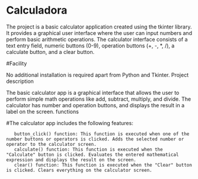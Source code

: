 # Calculadora
The project is a basic calculator application created using the tkinter library. It provides a graphical user interface where the user can input numbers and perform basic arithmetic operations. The calculator interface consists of a text entry field, numeric buttons (0-9), operation buttons (+, -, *, /), a calculate button, and a clear button.

#Facility

No additional installation is required apart from Python and Tkinter.
Project description

The basic calculator app is a graphical interface that allows the user to perform simple math operations like add, subtract, multiply, and divide. The calculator has number and operation buttons, and displays the result in a label on the screen.
functions

#The calculator app includes the following features:

       button_click() function: This function is executed when one of the number buttons or operators is clicked. Adds the selected number or operator to the calculator screen.
       calculate() function: This function is executed when the "Calculate" button is clicked. Evaluates the entered mathematical expression and displays the result on the screen.
       clear() function: This function is executed when the "Clear" button is clicked. Clears everything on the calculator screen.
